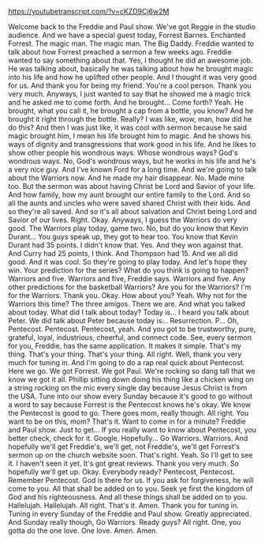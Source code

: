 https://youtubetranscript.com/?v=cKZD9Cj6w2M

 Welcome back to the Freddie and Paul show. We've got Reggie in the studio audience. And we have a special guest today, Forrest Barnes. Enchanted Forrest. The magic man. The magic man. The Big Daddy. Freddie wanted to talk about how Forrest preached a sermon a few weeks ago. Freddie wanted to say something about that. Yes, I thought he did an awesome job. He was talking about, basically he was talking about how he brought magic into his life and how he uplifted other people. And I thought it was very good for us. And thank you for being my friend. You're a cool person. Thank you very much. Anyways, I just wanted to say that he showed me a magic trick and he asked me to come forth. And he brought... Come forth? Yeah. He brought, what you call it, he brought a cap from a bottle, you know? And he brought it right through the bottle. Really? I was like, wow, man, how did he do this? And then I was just like, it was cool with sermon because he said magic brought him, I mean his life brought him to magic. And he shows his ways of dignity and transgressions that work good in his life. And he likes to show other people his wondrous ways. Whose wondrous ways? God's wondrous ways. No, God's wondrous ways, but he works in his life and he's a very nice guy. And I've known Ford for a long time. And we're going to talk about the Warriors now. And he made my hair disappear. No. Made mine too. But the sermon was about having Christ be Lord and Savior of your life. And how family, how my aunt brought our entire family to the Lord. And so all the aunts and uncles who were saved shared Christ with their kids. And so they're all saved. And so it's all about salvation and Christ being Lord and Savior of our lives. Right. Okay. Anyways, I guess the Warriors do very good. The Warriors play today, game two. No, but do you know that Kevin Durant... You guys speak up, they got to hear too. You know that Kevin Durant had 35 points. I didn't know that. Yes. And they won against that. And Curry had 25 points, I think. And Thompson had 15. And we all did good. And it was cool. So they're going to play today. And let's hope they win. Your prediction for the series? What do you think is going to happen? Warriors and five. Warriors and five, Freddie says. Warriors and five. Any other predictions for the basketball Warriors? Are you for the Warriors? I'm for the Warriors. Thank you. Okay. How about you? Yeah. Why not for the Warriors this time? The three amigos. There we are. And what you talked about today. What did I talk about today? Today is... I heard you talk about Peter. We did talk about Peter because today is... Resurrection. P... Oh, Pentecost. Pentecost. Pentecost, yeah. And you got to be trustworthy, pure, grateful, loyal, industrious, cheerful, and connect code. See, every sermon for you, Freddie, has the same application. It makes it simple. That's my thing. That's your thing. That's your thing. All right. Well, thank you very much for tuning in. And I'm going to do a rap real quick about Pentecost. Here we go. We got Forrest. We got Paul. We're rocking so dang tall that we know we got it all. Phillip sitting down doing his thing like a chicken wing on a string rocking on the mic every single day because Jesus Christ is from the USA. Tune into our show every Sunday because it's good to go without a word to say because Forrest is the Pentecost knows he's okay. We know the Pentecost is good to go. There goes mom, really though. All right. You want to be on this, mom? That's it. Want to come in for a minute? Freddie and Paul show. Just to get... If you really want to know about Pentecost, you better check, check for it. Google. Hopefully... Go Warriors. Warriors. And hopefully we'll get Freddie's, we'll get, not Freddie's, we'll get Forrest's sermon up on the church website soon. That's right. Yeah. So I'll get to see it. I haven't seen it yet. It's got great reviews. Thank you very much. So hopefully we'll get up. Okay. Everybody ready? Pentecost, Pentecost. Remember Pentecost. God is there for us. If you ask for forgiveness, he will come to you. All that shall be added on to you. Seek ye first the kingdom of God and his righteousness. And all these things shall be added on to you. Hallelujah. Hallelujah. All right. That's it. Amen. Thank you for tuning in. Tuning in every Sunday of the Freddie and Paul show. Greatly appreciated. And Sunday really though, Go Warriors. Ready guys? All right. One, you gotta do the one love. One love. Amen. Amen.